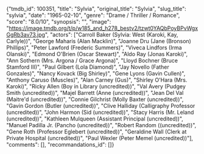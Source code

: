 {"tmdb_id": 100351, "title": "Sylvia", "original_title": "Sylvia", "slug_title": "sylvia", "date": "1965-02-10", "genre": "Drame / Thriller / Romance", "score": "8.0/10", "synopsis": "", "image": "https://image.tmdb.org/t/p/w185_and_h278_bestv2/tzwt0YAQbPoyBPvWgxGgRb3av73.jpg", "actors": ["Carroll Baker (Sylvia: West (Karoki, Kay, Carlyle))", "George Maharis (Alan Macklin)", "Joanne Dru (Jane (Bronson) Phillips)", "Peter Lawford (Frederic Summers)", "Viveca Lindfors (Irma Olanski)", "Edmond O'Brien (Oscar Stewart)", "Aldo Ray (Jonas Karoki)", "Ann Sothern (Mrs. Argona / Grace Argona)", "Lloyd Bochner (Bruce Stamford III)", "Paul Gilbert (Lola Diamond)", "Jay Novello (Father Gonzales)", "Nancy Kovack (Big Shirley)", "Gene Lyons (Gavin Cullen)", "Anthony Caruso (Muscles)", "Alan Carney (Gus)", "Shirley O'Hara (Mrs. Karoki)", "Ricky Allen (Boy in Library (uncredited))", "Val Avery (Pudgey Smith (uncredited))", "Majel Barrett (Anne (uncredited))", "Jean Del Val (Maitre'd (uncredited))", "Connie Gilchrist (Molly Baxter (uncredited))", "Gavin Gordon (Butler (uncredited))", "Clive Halliday (Calligraphy Professor (uncredited))", "John Harmon (Sid (uncredited))", "Stacy Harris (Mr. Leland (uncredited))", "Kathleen Mulqueen (Assistant Principal (uncredited))", "Manuel Padilla Jr. (Pancho (uncredited))", "Robert Random ((uncredited))", "Gene Roth (Professor Eglebert (uncredited))", "Geraldine Wall (Clerk at Private Hospital (uncredited))", "Paul Wexler (Peter Memel (uncredited))"], "comments": [], "recommandations_id": []}